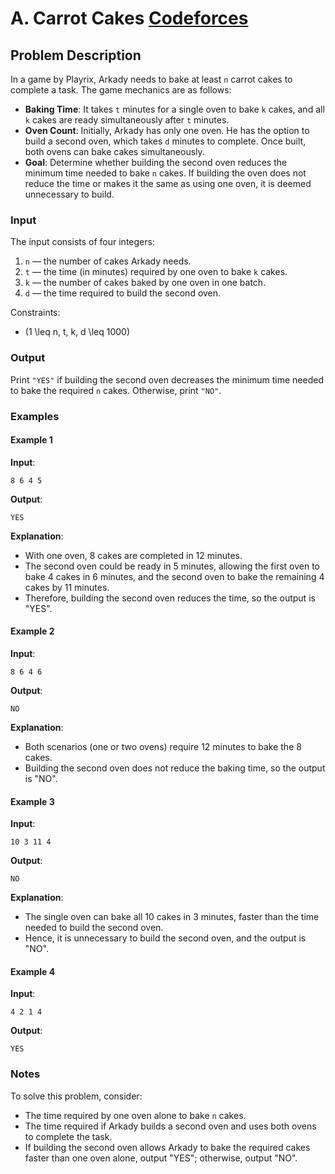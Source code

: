# A. Carrot Cakes [Codeforces](https://codeforces.com/contest/799/problem/A)

## Problem Description

In a game by Playrix, Arkady needs to bake at least `n` carrot cakes to complete a task. The game mechanics are as follows:

- **Baking Time**: It takes `t` minutes for a single oven to bake `k` cakes, and all `k` cakes are ready simultaneously after `t` minutes.
- **Oven Count**: Initially, Arkady has only one oven. He has the option to build a second oven, which takes `d` minutes to complete. Once built, both ovens can bake cakes simultaneously.
- **Goal**: Determine whether building the second oven reduces the minimum time needed to bake `n` cakes. If building the oven does not reduce the time or makes it the same as using one oven, it is deemed unnecessary to build.

### Input

The input consists of four integers:

1. `n` — the number of cakes Arkady needs.
2. `t` — the time (in minutes) required by one oven to bake `k` cakes.
3. `k` — the number of cakes baked by one oven in one batch.
4. `d` — the time required to build the second oven.

Constraints:
- \(1 \leq n, t, k, d \leq 1000\)

### Output

Print `"YES"` if building the second oven decreases the minimum time needed to bake the required `n` cakes. Otherwise, print `"NO"`.

### Examples

#### Example 1
**Input**:
```
8 6 4 5
```

**Output**:
```
YES
```

**Explanation**:
- With one oven, 8 cakes are completed in 12 minutes.
- The second oven could be ready in 5 minutes, allowing the first oven to bake 4 cakes in 6 minutes, and the second oven to bake the remaining 4 cakes by 11 minutes.
- Therefore, building the second oven reduces the time, so the output is "YES".

#### Example 2
**Input**:
```
8 6 4 6
```

**Output**:
```
NO
```

**Explanation**:
- Both scenarios (one or two ovens) require 12 minutes to bake the 8 cakes.
- Building the second oven does not reduce the baking time, so the output is "NO".

#### Example 3
**Input**:
```
10 3 11 4
```

**Output**:
```
NO
```

**Explanation**:
- The single oven can bake all 10 cakes in 3 minutes, faster than the time needed to build the second oven.
- Hence, it is unnecessary to build the second oven, and the output is "NO".

#### Example 4
**Input**:
```
4 2 1 4
```

**Output**:
```
YES
```

### Notes

To solve this problem, consider:
- The time required by one oven alone to bake `n` cakes.
- The time required if Arkady builds a second oven and uses both ovens to complete the task.
- If building the second oven allows Arkady to bake the required cakes faster than one oven alone, output "YES"; otherwise, output "NO".

